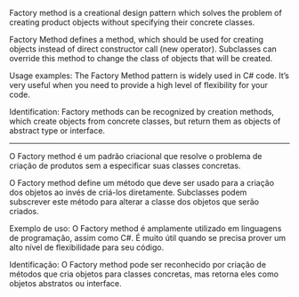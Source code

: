 Factory method is a creational design pattern which solves the problem of creating product objects without specifying their concrete classes.

Factory Method defines a method, which should be used for creating objects instead of direct constructor call (new operator). Subclasses can override this method to change the class of objects that will be created.

Usage examples: The Factory Method pattern is widely used in C# code. It’s very useful when you need to provide a high level of flexibility for your code.

Identification: Factory methods can be recognized by creation methods, which create objects from concrete classes, but return them as objects of abstract type or interface.

--------------------------------------------------------------------------------------------------------------------
O Factory method é um padrão criacional que resolve o problema de criação de produtos sem a especificar suas classes concretas.

O Factory method define um método que deve ser usado para a criação dos objetos ao invés de criá-los diretamente. Subclasses podem subscrever este método para alterar a classe dos objetos que serão criados.  

Exemplo de uso: O Factory method é amplamente utilizado em linguagens de programação, assim como C#. É muito útil quando se precisa prover um alto nível de flexibilidade para seu código.

Identificação: O Factory method pode ser reconhecido por criação de métodos que cria objetos para classes concretas, mas retorna eles como objetos abstratos ou interface.


